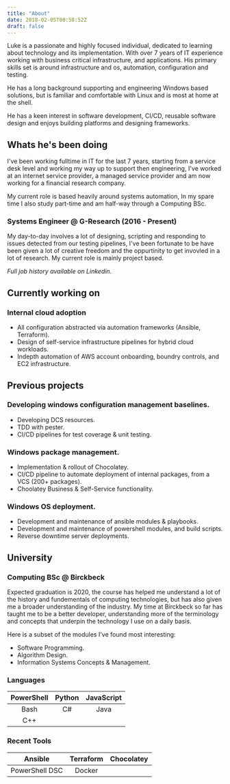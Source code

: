 ```yaml
---
title: "About"
date: 2018-02-05T00:58:52Z
draft: false
---
```



Luke is a passionate and highly focused individual, dedicated to learning about technology and its implementation. With over 7 years of IT experience working with business critical infrastructure, and applications. His primary skills set is around infrastructure and os, automation, configuration and testing. 

He has a long background supporting and engineering Windows based solutions, but is familiar and comfortable with Linux and is most at home at the shell.

He has a keen interest in software development, CI/CD, reusable software design and enjoys building platforms and designing frameworks. 

## Whats he's been doing
I've been working fulltime in IT for the last 7 years, starting from a service desk level and working my way up to support then engineering, I've worked at an internet service provider, a managed service provider and am now working for a financial research company.

My current role is based heavily around systems automation, In my spare time I also study part-time and am half-way through a Computing BSc.

### Systems Engineer @ G-Research (2016 - Present)
My day-to-day involves a lot of designing, scripting and responding to issues detected from our testing pipelines, I've been fortunate to be have been given a lot of creative freedom and the oppurtinity to get invovled in a lot of research. My current role is mainly project based.

_Full job history available on Linkedin._

## Currently working on

### Internal cloud adoption
- All configuration abstracted via automation frameworks (Ansible, Terraform).
- Design of self-service infrastructure pipelines for hybrid cloud workloads.
- Indepth automation of AWS account onboarding, boundry controls, and EC2 infrastructure.

## Previous projects

### Developing windows configuration management baselines.
- Developing DCS resources.
- TDD with pester.
- CI/CD pipelines for test coverage & unit testing.

### Windows package management.
- Implementation & rollout of Chocolatey.
- CI/CD pipeline to automate deployment of internal packages, from a VCS (200+ packages). 
- Choolatey Business & Self-Service functionality. 

### Windows OS deployment.
- Development and maintenance of ansible modules & playbooks.
- Development and maintenance of powershell modules, and build scripts. 
- Reverse downtime server deployments.


## University

### Computing BSc @ Birckbeck
Expected graduation is 2020, the course has helped me understand a lot of the history and fundementals of computing technologies, but has also given me a broader understanding of the industry. My time at Birckbeck so far has taught me to be a better developer, understanding more of the terminology and concepts that underpin the technology I use on a daily basis.

Here is a subset of the modules I've found most interesting:

- Software Programming.
- Algorithm Design.
- Information Systems Concepts & Management.

### Languages
|PowerShell|Python|JavaScript|
|:---:|:---:|:---:|
|Bash|C#|Java|
|C++|   |   |


### Recent Tools 
|Ansible |Terraform|Chocolatey|
|:---:|:---:|:---:|
|PowerShell DSC|Docker|   |

